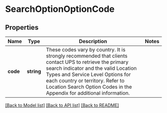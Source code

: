 # SearchOptionOptionCode

## Properties
Name | Type | Description | Notes
------------ | ------------- | ------------- | -------------
**code** | **string** | These codes vary by country. It is strongly recommended that clients contact UPS to retrieve the primary search indicator and the valid Location Types and Service Level Options for each country or territory.  Refer to Location Search Option Codes in the Appendix for additional information. | 

[[Back to Model list]](../../README.md#documentation-for-models) [[Back to API list]](../../README.md#documentation-for-api-endpoints) [[Back to README]](../../README.md)

